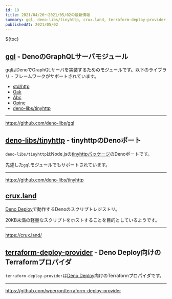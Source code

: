 ```yaml
---
id: 19
title: 2021/04/26〜2021/05/02の最新情報
summary: gql, deno-libs/tinyhttp, crux.land, terraform-deploy-provider
publishedAt: 2021/05/02
---
```


${toc}

## [gql](https://github.com/deno-libs/gql) - DenoのGraphQLサーバモジュール

gqlはDenoでGraphQLサーバを実装するためのモジュールです。以下のライブラリ・フレームワークがサポートされています。

* [std/http](https://deno.land/std/http)
* [Oak](https://oakserver.github.io/oak/)
* [Abc](https://github.com/zhmushan/abc)
* [Opine](https://github.com/asos-craigmorten/opine)
* [deno-libs/tinyhttp](https://github.com/deno-libs/tinyhttp)

---

https://github.com/deno-libs/gql

## [deno-libs/tinyhttp](https://github.com/deno-libs/tinyhttp) - tinyhttpのDenoポート

`deno-libs/tinyhttp`はNode.jsの[tinyhttpパッケージ](https://github.com/talentlessguy/tinyhttp)のDenoポートです。

先述した`gql`モジュールでもサポートされています。

---

https://github.com/deno-libs/tinyhttp

## [crux.land](https://crux.land/)

[Deno Deploy](https://deno.com/deploy)で動作するDenoのスクリプトレジストリ。

20KB未満の軽量なスクリプトをホストすることを目的としているようです。

---

https://crux.land/

## [terraform-deploy-provider](https://github.com/wperron/terraform-deploy-provider) - Deno Deploy向けのTerraformプロパイダ

`terraform-deploy-provider`は[Deno Deploy](https://deno.com/deploy)向けのTerraformプロパイダです。

---

https://github.com/wperron/terraform-deploy-provider
